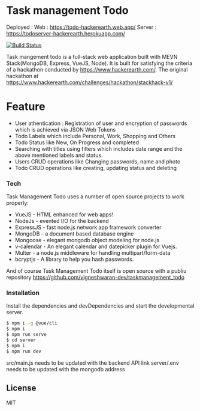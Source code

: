 # Task management Todo

Deployed : 
Web : https://todo-hackerearth.web.app/
Server : https://todoserver-hackerearth.herokuapp.com/

[![Build Status](https://travis-ci.org/joemccann/dillinger.svg?branch=master)](https://todo-hackerearth.web.app/)

Task mangement todo is a full-stack web application built with MEVN Stack(MongoDB, Express, VueJS, Node). It is built for satisfying the criteria of a hackathon conducted by https://www.hackerearth.com/. The original hackathon at https://www.hackerearth.com/challenges/hackathon/stackhack-v1/

# Feature

* User athentication : Registration of user and encryption of passwords which is achieved via JSON Web Tokens
* Todo Labels which include Personal, Work, Shopping and Others
* Todo Status like New, On Progress and completed
* Searching with titles using filters which includes date range and the above mentioned labels and status.
* Users CRUD operations like Changing passwords, name and photo
* Todo CRUD operations like creating, updating status and deleting


### Tech

Task Management Todo uses a number of open source projects to work properly:

* VueJS - HTML enhanced for web apps!
* NodeJs - evented I/O for the backend
* ExpressJS - fast node.js network app framework converter
* MongoDB - a document based database engine
* Mongoose - elegant mongodb object modeling for node.js
* v-calendar - An elegant calendar and datepicker plugin for Vuejs.
* Multer - a node.js middleware for handling multipart/form-data
* bcryptjs - A library to help you hash passwords.

And of course Task Management Todo itself is open source with a publiu repository
https://github.com/vigneshwaran-dev/taskmanagement_todo

### Installation

Install the dependencies and devDependencies and start the developmental server.

```sh
$ npm i -g @vue/cli
$ npm i
$ npm run serve
$ cd server
$ npm i
$ npm run dev
```

src/main.js needs to be updated with the backend API link
server/.env needs to be updated with the mongodb address

License
----

MIT

